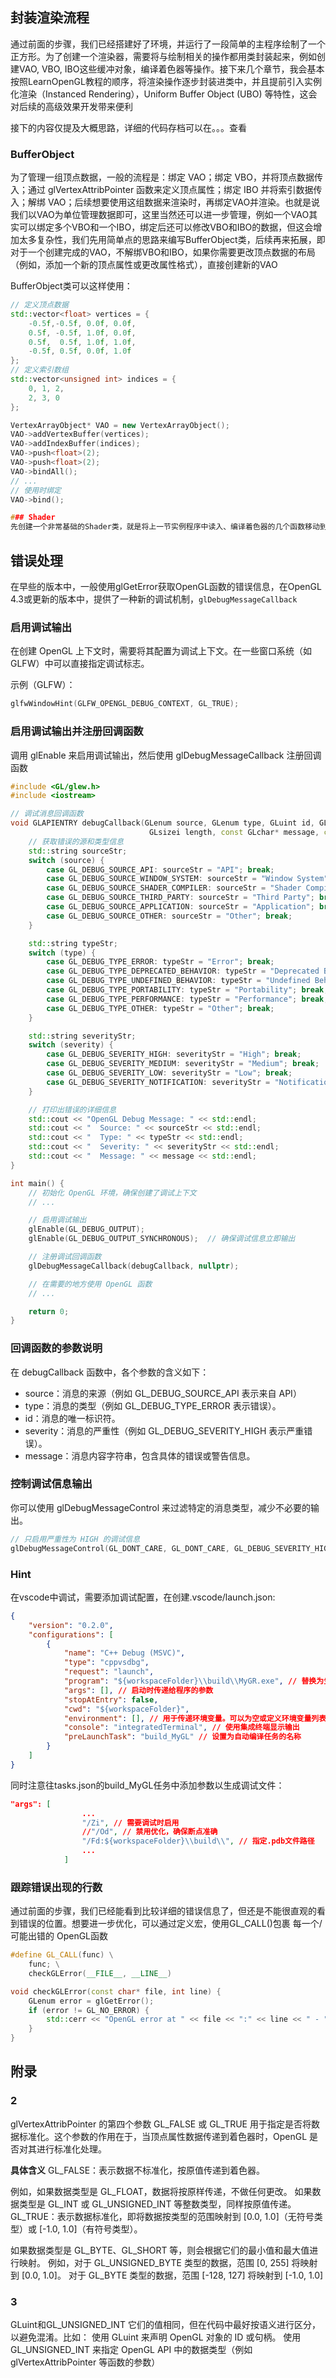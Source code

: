 ## 封装渲染流程
通过前面的步骤，我们已经搭建好了环境，并运行了一段简单的主程序绘制了一个正方形。为了创建一个渲染器，需要将与绘制相关的操作都用类封装起来，例如创建VAO, VBO, IBO这些缓冲对象，编译着色器等操作。接下来几个章节，我会基本按照LearnOpenGL教程的顺序，将渲染操作逐步封装进类中，并且提前引入实例化渲染（Instanced Rendering），Uniform Buffer Object (UBO) 等特性，这会对后续的高级效果开发带来便利

接下的内容仅提及大概思路，详细的代码存档可以在。。。查看
### BufferObject
为了管理一组顶点数据，一般的流程是：绑定 VAO；绑定 VBO，并将顶点数据传入；通过 glVertexAttribPointer 函数来定义顶点属性；绑定 IBO 并将索引数据传入；解绑 VAO；后续想要使用这组数据来渲染时，再绑定VAO并渲染。也就是说我们以VAO为单位管理数据即可，这里当然还可以进一步管理，例如一个VAO其实可以绑定多个VBO和一个IBO，绑定后还可以修改VBO和IBO的数据，但这会增加太多复杂性，我们先用简单点的思路来编写BufferObject类，后续再来拓展，即对于一个创建完成的VAO，不解绑VBO和IBO，如果你需要更改顶点数据的布局（例如，添加一个新的顶点属性或更改属性格式），直接创建新的VAO

BufferObject类可以这样使用：
```cpp
// 定义顶点数据
std::vector<float> vertices = {
    -0.5f,-0.5f, 0.0f, 0.0f,
    0.5f, -0.5f, 1.0f, 0.0f,
    0.5f,  0.5f, 1.0f, 1.0f,
    -0.5f, 0.5f, 0.0f, 1.0f
};
// 定义索引数组
std::vector<unsigned int> indices = {
    0, 1, 2,
    2, 3, 0
};

VertexArrayObject* VAO = new VertexArrayObject();
VAO->addVertexBuffer(vertices);
VAO->addIndexBuffer(indices);
VAO->push<float>(2);
VAO->push<float>(2);
VAO->bindAll();
// ...
// 使用时绑定
VAO->bind();

### Shader
先创建一个非常基础的Shader类，就是将上一节实例程序中读入、编译着色器的几个函数移动到类中，并提供接口来设置着色器程序中的全局变量，后续我们就能用几行代码来创建着色器程序：

```


## 错误处理
在早些的版本中，一般使用glGetError获取OpenGL函数的错误信息，在OpenGL 4.3或更新的版本中，提供了一种新的调试机制，`glDebugMessageCallback`
### 启用调试输出
在创建 OpenGL 上下文时，需要将其配置为调试上下文。在一些窗口系统（如 GLFW）中可以直接指定调试标志。

示例（GLFW）：
```cpp
glfwWindowHint(GLFW_OPENGL_DEBUG_CONTEXT, GL_TRUE);
```
### 启用调试输出并注册回调函数
调用 glEnable 来启用调试输出，然后使用 glDebugMessageCallback 注册回调函数

```cpp
#include <GL/glew.h>
#include <iostream>

// 调试消息回调函数
void GLAPIENTRY debugCallback(GLenum source, GLenum type, GLuint id, GLenum severity,
                               GLsizei length, const GLchar* message, const void* userParam) {
    // 获取错误的源和类型信息
    std::string sourceStr;
    switch (source) {
        case GL_DEBUG_SOURCE_API: sourceStr = "API"; break;
        case GL_DEBUG_SOURCE_WINDOW_SYSTEM: sourceStr = "Window System"; break;
        case GL_DEBUG_SOURCE_SHADER_COMPILER: sourceStr = "Shader Compiler"; break;
        case GL_DEBUG_SOURCE_THIRD_PARTY: sourceStr = "Third Party"; break;
        case GL_DEBUG_SOURCE_APPLICATION: sourceStr = "Application"; break;
        case GL_DEBUG_SOURCE_OTHER: sourceStr = "Other"; break;
    }

    std::string typeStr;
    switch (type) {
        case GL_DEBUG_TYPE_ERROR: typeStr = "Error"; break;
        case GL_DEBUG_TYPE_DEPRECATED_BEHAVIOR: typeStr = "Deprecated Behavior"; break;
        case GL_DEBUG_TYPE_UNDEFINED_BEHAVIOR: typeStr = "Undefined Behavior"; break;
        case GL_DEBUG_TYPE_PORTABILITY: typeStr = "Portability"; break;
        case GL_DEBUG_TYPE_PERFORMANCE: typeStr = "Performance"; break;
        case GL_DEBUG_TYPE_OTHER: typeStr = "Other"; break;
    }

    std::string severityStr;
    switch (severity) {
        case GL_DEBUG_SEVERITY_HIGH: severityStr = "High"; break;
        case GL_DEBUG_SEVERITY_MEDIUM: severityStr = "Medium"; break;
        case GL_DEBUG_SEVERITY_LOW: severityStr = "Low"; break;
        case GL_DEBUG_SEVERITY_NOTIFICATION: severityStr = "Notification"; break;
    }

    // 打印出错误的详细信息
    std::cout << "OpenGL Debug Message: " << std::endl;
    std::cout << "  Source: " << sourceStr << std::endl;
    std::cout << "  Type: " << typeStr << std::endl;
    std::cout << "  Severity: " << severityStr << std::endl;
    std::cout << "  Message: " << message << std::endl;
}

int main() {
    // 初始化 OpenGL 环境，确保创建了调试上下文
    // ...

    // 启用调试输出
    glEnable(GL_DEBUG_OUTPUT);
    glEnable(GL_DEBUG_OUTPUT_SYNCHRONOUS);  // 确保调试信息立即输出

    // 注册调试回调函数
    glDebugMessageCallback(debugCallback, nullptr);

    // 在需要的地方使用 OpenGL 函数
    // ...

    return 0;
}
```
### 回调函数的参数说明
在 debugCallback 函数中，各个参数的含义如下：

- source：消息的来源（例如 GL_DEBUG_SOURCE_API 表示来自 API）
- type：消息的类型（例如 GL_DEBUG_TYPE_ERROR 表示错误）。
- id：消息的唯一标识符。
- severity：消息的严重性（例如 GL_DEBUG_SEVERITY_HIGH 表示严重错误）。
- message：消息内容字符串，包含具体的错误或警告信息。
### 控制调试信息输出
你可以使用 glDebugMessageControl 来过滤特定的消息类型，减少不必要的输出。
```cpp
// 只启用严重性为 HIGH 的调试信息
glDebugMessageControl(GL_DONT_CARE, GL_DONT_CARE, GL_DEBUG_SEVERITY_HIGH, 0, nullptr, GL_TRUE);
```
### Hint
在vscode中调试，需要添加调试配置，在创建.vscode/launch.json:
```json
{
    "version": "0.2.0",
    "configurations": [
        {
            "name": "C++ Debug (MSVC)",
            "type": "cppvsdbg",
            "request": "launch",
            "program": "${workspaceFolder}\\build\\MyGR.exe", // 替换为生成的可执行文件路径
            "args": [], // 启动时传递给程序的参数
            "stopAtEntry": false,
            "cwd": "${workspaceFolder}",
            "environment": [], // 用于传递环境变量。可以为空或定义环境变量列表
            "console": "integratedTerminal", // 使用集成终端显示输出
            "preLaunchTask": "build_MyGL" // 设置为自动编译任务的名称
        }
    ]
}

```
同时注意往tasks.json的build_MyGL任务中添加参数以生成调试文件：
```json
"args": [
                ...
                "/Zi", // 需要调试时启用
                //"/Od", // 禁用优化，确保断点准确
                "/Fd:${workspaceFolder}\\build\\", // 指定.pdb文件路径
                ...
            ]
```


### 跟踪错误出现的行数
通过前面的步骤，我们已经能看到比较详细的错误信息了，但还是不能很直观的看到错误的位置。想要进一步优化，可以通过定义宏，使用GL_CALL()包裹 每一个/可能出错的 OpenGL函数
```cpp
#define GL_CALL(func) \
    func; \
    checkGLError(__FILE__, __LINE__)

void checkGLError(const char* file, int line) {
    GLenum error = glGetError();
    if (error != GL_NO_ERROR) {
        std::cerr << "OpenGL error at " << file << ":" << line << " - " << gluErrorString(error) << std::endl;
    }
}
```


## 附录

### 2
glVertexAttribPointer 的第四个参数 GL_FALSE 或 GL_TRUE 用于指定是否将数据标准化。这个参数的作用在于，当顶点属性数据传递到着色器时，OpenGL 是否对其进行标准化处理。

**具体含义**
GL_FALSE：表示数据不标准化，按原值传递到着色器。

例如，如果数据类型是 GL_FLOAT，数据将按原样传递，不做任何更改。
如果数据类型是 GL_INT 或 GL_UNSIGNED_INT 等整数类型，同样按原值传递。
GL_TRUE：表示数据标准化，即将数据按类型的范围映射到 [0.0, 1.0]（无符号类型）或 [-1.0, 1.0]（有符号类型）。

如果数据类型是 GL_BYTE、GL_SHORT 等，则会根据它们的最小值和最大值进行映射。
例如，对于 GL_UNSIGNED_BYTE 类型的数据，范围 [0, 255] 将映射到 [0.0, 1.0]。
对于 GL_BYTE 类型的数据，范围 [-128, 127] 将映射到 [-1.0, 1.0]

### 3
GLuint和GL_UNSIGNED_INT
它们的值相同，但在代码中最好按语义进行区分，以避免混淆。比如：
使用 GLuint 来声明 OpenGL 对象的 ID 或句柄。
使用 GL_UNSIGNED_INT 来指定 OpenGL API 中的数据类型（例如 glVertexAttribPointer 等函数的参数）